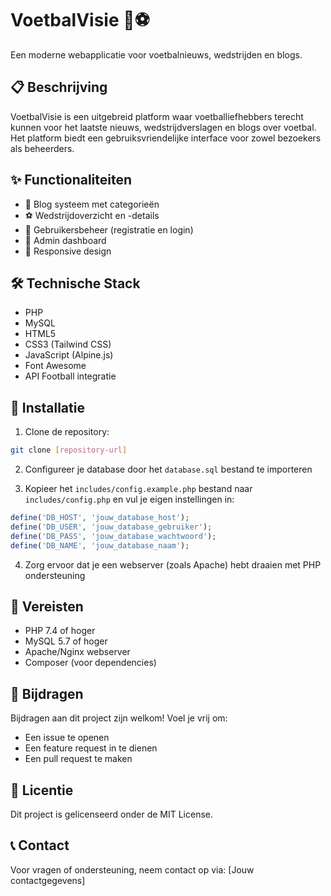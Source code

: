 # VoetbalVisie 🚀⚽

Een moderne webapplicatie voor voetbalnieuws, wedstrijden en blogs.

## 📋 Beschrijving

VoetbalVisie is een uitgebreid platform waar voetballiefhebbers terecht kunnen voor het laatste nieuws, wedstrijdverslagen en blogs over voetbal. Het platform biedt een gebruiksvriendelijke interface voor zowel bezoekers als beheerders.

## ✨ Functionaliteiten

- 📰 Blog systeem met categorieën
- ⚽ Wedstrijdoverzicht en -details
- 👤 Gebruikersbeheer (registratie en login)
- 🔐 Admin dashboard
- 📱 Responsive design

## 🛠️ Technische Stack

- PHP
- MySQL
- HTML5
- CSS3 (Tailwind CSS)
- JavaScript (Alpine.js)
- Font Awesome
- API Football integratie

## 🚀 Installatie

1. Clone de repository:
```bash
git clone [repository-url]
```

2. Configureer je database door het `database.sql` bestand te importeren

3. Kopieer het `includes/config.example.php` bestand naar `includes/config.php` en vul je eigen instellingen in:
```php
define('DB_HOST', 'jouw_database_host');
define('DB_USER', 'jouw_database_gebruiker');
define('DB_PASS', 'jouw_database_wachtwoord');
define('DB_NAME', 'jouw_database_naam');
```

4. Zorg ervoor dat je een webserver (zoals Apache) hebt draaien met PHP ondersteuning

## 🔧 Vereisten

- PHP 7.4 of hoger
- MySQL 5.7 of hoger
- Apache/Nginx webserver
- Composer (voor dependencies)

## 👥 Bijdragen

Bijdragen aan dit project zijn welkom! Voel je vrij om:
- Een issue te openen
- Een feature request in te dienen
- Een pull request te maken

## 📄 Licentie

Dit project is gelicenseerd onder de MIT License.

## 📞 Contact

Voor vragen of ondersteuning, neem contact op via:
[Jouw contactgegevens] 